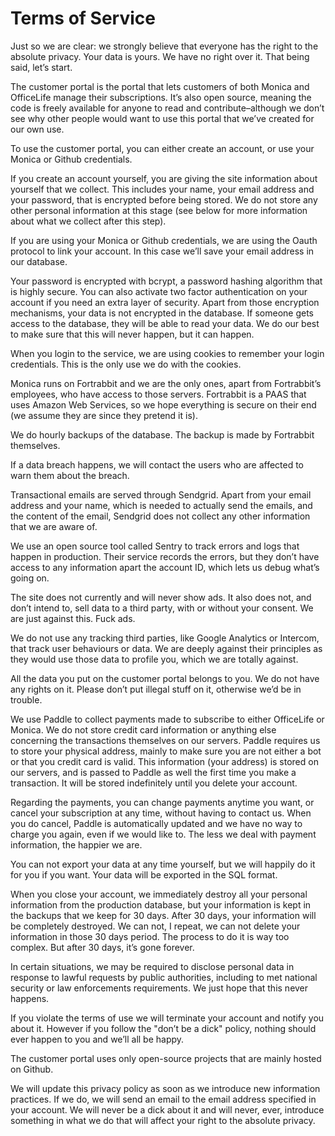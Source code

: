 # Terms of Service

Just so we are clear: we strongly believe that everyone has the right to the absolute privacy. Your data is yours. We have no right over it. That being said, let’s start.

The customer portal is the portal that lets customers of both Monica and OfficeLife manage their subscriptions. It’s also open source, meaning the code is freely available for anyone to read and contribute–although we don’t see why other people would want to use this portal that we’ve created for our own use.

To use the customer portal, you can either create an account, or use your Monica or Github credentials.

If you create an account yourself, you are giving the site information about yourself that we collect. This includes your name, your email address and your password, that is encrypted before being stored. We do not store any other personal information at this stage (see below for more information about what we collect after this step).

If you are using your Monica or Github credentials, we are using the Oauth protocol to link your account. In this case we’ll save your email address in our database.

Your password is encrypted with bcrypt, a password hashing algorithm that is highly secure. You can also activate two factor authentication on your account if you need an extra layer of security. Apart from those encryption mechanisms, your data is not encrypted in the database. If someone gets access to the database, they will be able to read your data. We do our best to make sure that this will never happen, but it can happen.

When you login to the service, we are using cookies to remember your login credentials. This is the only use we do with the cookies.

Monica runs on Fortrabbit and we are the only ones, apart from Fortrabbit’s employees, who have access to those servers. Fortrabbit is a PAAS that uses Amazon Web Services, so we hope everything is secure on their end (we assume they are since they pretend it is).

We do hourly backups of the database. The backup is made by Fortrabbit themselves.

If a data breach happens, we will contact the users who are affected to warn them about the breach.

Transactional emails are served through Sendgrid. Apart from your email address and your name, which is needed to actually send the emails, and the content of the email, Sendgrid does not collect any other information that we are aware of.

We use an open source tool called Sentry to track errors and logs that happen in production. Their service records the errors, but they don’t have access to any information apart the account ID, which lets us debug what’s going on.

The site does not currently and will never show ads. It also does not, and don’t intend to, sell data to a third party, with or without your consent. We are just against this. Fuck ads.

We do not use any tracking third parties, like Google Analytics or Intercom, that track user behaviours or data. We are deeply against their principles as they would use those data to profile you, which we are totally against.

All the data you put on the customer portal belongs to you. We do not have any rights on it. Please don’t put illegal stuff on it, otherwise we’d be in trouble.

We use Paddle to collect payments made to subscribe to either OfficeLife or Monica. We do not store credit card information or anything else concerning the transactions themselves on our servers. Paddle requires us to store your physical address, mainly to make sure you are not either a bot or that you credit card is valid. This information (your address) is stored on our servers, and is passed to Paddle as well the first time you make a transaction. It will be stored indefinitely until you delete your account.

Regarding the payments, you can change payments anytime you want, or cancel your subscription at any time, without having to contact us. When you do cancel, Paddle is automatically updated and we have no way to charge you again, even if we would like to. The less we deal with payment information, the happier we are.

You can not export your data at any time yourself, but we will happily do it for you if you want. Your data will be exported in the SQL format.

When you close your account, we immediately destroy all your personal information from the production database, but your information is kept in the backups that we keep for 30 days. After 30 days, your information will be completely destroyed. We can not, I repeat, we can not delete your information in those 30 days period. The process to do it is way too complex. But after 30 days, it’s gone forever.

In certain situations, we may be required to disclose personal data in response to lawful requests by public authorities, including to met national security or law enforcements requirements. We just hope that this never happens.

If you violate the terms of use we will terminate your account and notify you about it. However if you follow the "don’t be a dick" policy, nothing should ever happen to you and we’ll all be happy.

The customer portal uses only open-source projects that are mainly hosted on Github.

We will update this privacy policy as soon as we introduce new information practices. If we do, we will send an email to the email address specified in your account. We will never be a dick about it and will never, ever, introduce something in what we do that will affect your right to the absolute privacy.
